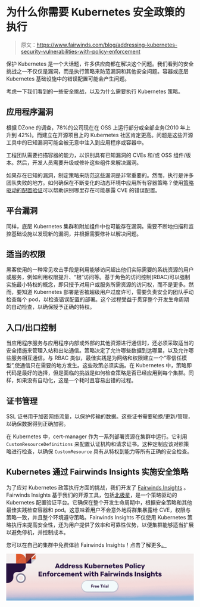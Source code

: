 # 为什么你需要 Kubernetes 安全政策的执行

> 原文：<https://www.fairwinds.com/blog/addressing-kubernetes-security-vulnerabilities-with-policy-enforcement>

 保护 Kubernetes 是一个大话题，许多供应商都在解决这个问题。我们看到的安全挑战之一不仅仅是漏洞，而是执行策略来防范漏洞和其他安全问题。容器或底层 Kubernetes 基础设施中的错误配置可能会产生问题。

考虑一下我们看到的一些安全挑战，以及为什么需要执行 Kubernetes 策略。

## 应用程序漏洞

根据 DZone 的调查，78%的公司现在在 OSS 上运行部分或全部业务(2010 年上升到 42%)。而建立在开源项目上的 Kubernetes 社区肯定更高。问题是这些开源工具中的已知漏洞可能会被无意中注入到应用程序或容器中。

工程团队需要扫描容器的能力，以识别具有已知漏洞的 CVEs 和/或 OSS 组件/版本。然后，开发人员需要升级或修补这些组件来解决漏洞。

如果存在已知的漏洞，制定策略来防范这些漏洞是非常重要的。然而，执行是许多团队失败的地方。如何确保在不断变化的动态环境中应用所有容器策略？使用[策略驱动的配置验证](https://www.fairwinds.com/insights)可以帮助识别哪里存在可能暴露 CVE 的错误配置。

## 平台漏洞

同样，底层 Kubernetes 集群和附加组件中也可能存在漏洞。需要不断地扫描和监控基础设施以发现新的漏洞，并根据需要修补以解决问题。

## 适当的权限

黑客使用的一种常见攻击手段是利用能够访问超出他们实际需要的系统资源的用户或服务，例如利用权限提升、“根”访问等。基于角色的访问控制(RBAC)可以强制实施最小特权的概念，即只授予对用户或服务所需资源的访问权，而不是更多。然而，要知道 Kubernetes 部署是否被超级用户过度许可，需要负责安全的团队手动检查每个 pod，以检查错误配置的部署。这个过程受益于贯穿整个开发生命周期的自动检查，以确保授予正确的特权。

## 入口/出口控制

当应用程序服务与应用程序内部或外部的其他资源进行通信时，还必须采取适当的安全措施来管理入站和出站通信。策略决定了允许哪些数据到达哪里，以及允许哪些服务相互通信。与 RBAC 类似，最佳实践是为网络和权限建立一个“零信任模型”,使通信只在需要的地方发生。这些政策必须实施。在 Kubernetes 中，策略即代码是最好的选择，但是面临的挑战是如何检查策略是否已经应用到每个集群。同样，如果没有自动化，这是一个耗时且容易出错的过程。

## 证书管理

SSL 证书用于加密网络流量，以保护传输的数据。这些证书需要轮换/更新/管理，以确保数据得到正确加密。

在 Kubernetes 中，cert-manager 作为一系列部署资源在集群中运行。它利用 `CustomResourceDefinitions` 来配置认证机构和请求证书。这种定制应该对照策略进行检查，以确保 `CustomResource` 具有从特权到能力等所有正确的安全检查。

## Kubernetes 通过 Fairwinds Insights 实施安全策略

为了应对 Kubernetes 政策执行方面的挑战，我们开发了 [Fairwinds Insights](https://www.fairwinds.com/insights) 。Fairwinds Insights 基于我们的开源工具，包括[北极星](https://www.fairwinds.com/polaris)，是一个策略驱动的 Kubernetes 配置验证平台。它确保在整个开发生命周期中，根据安全策略和其他最佳实践检查容器和 pod。这意味着用户不会意外地将群集暴露给 CVE，权限与策略一致，并且整个环境遵守策略。Fairwinds Insights 不仅使用 Kubernetes 策略执行来提高安全性，还为用户提供了效率和可靠性优势，以便集群能够适当扩展以避免停机，并控制成本。

您可以在自己的集群中免费体验 Fairwinds Insights！点击了解更多[。](/coming-soon)

[![Address Kubernetes Policy Enforcement with Fairwinds Insights Free Trial](img/c7d1bab0fbdcf4906582b7502017e792.png)](https://cta-redirect.hubspot.com/cta/redirect/2184645/962d56bc-4a0a-4243-85ef-9bb92f499f18)